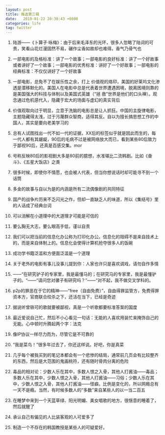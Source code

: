 ```yaml
---
layout: post
title: 推选第三辑
date:   2010-01-22 20:38:43 +0800
categories: life
tag: twitter
---
```

1.  陆游——《卜算子·咏梅》：由于后来毛泽东的光环，很多人忽略了陆词的可贵，笑看山花烂漫固然不易，碾作尘香如故却也难得。香气乃骨气也

2.  一部电影的及格标准：讲了一个故事；一部电影的良好标准：讲了一个好故事或者讲好了一个故事；一部电影的优秀标准：讲好了一个好故事；一部电影的经典标准：不仅仅讲好了一个好故事

3.  一部电影，总免不了在娱乐性之余，打上 价值观的烙印，美国的好莱坞文化渗透是潜移默化的。美国人在电影中总是代表着世界遭遇困境，脱离困境则靠的是美国强大的科技与体制以及美国式英雄（“拯 救”世界是他们的口头禅）。观念通过危机感代入，隐藏于宏大的场面与虚幻的真实背后

4.  价值观取向过于明显，立意于洗脑的电影总是让人抓狂。中国的主旋律电影，主题隐藏得太浅，过于污蔑群众智商，适得其反。自以为擅长搞思想工作的中国人，其实是要向老美学习的

5.  总有人试图找出一代不如一代的证据，XX后的标签似乎就是因此而生的，每一代人都有其龌龊，90后的毛病不过是被网络放大而已，看到某些80后致力于鄙视90后，还真是百感交集。mor

6.  号称反映80后的影视剧大多是80前的臆想，水准堪比二流韩剧。比如《奋斗》、《五星大饭店》之类

7.  很多时候，即使你不情愿，也会被人代表，但当你想说话时却可能寻不到一个话筒

8.  多金的故事与自以为是的内涵是所有二流偶像剧的共同特征

9.  国产的战争片历来不乏闪光之作，但却一直缺乏人的味道，所以《集结号》里的人话成了经典台词

10.  可以消解在小道理中的大道理才可能是可信的

11.  要么胸无大志，要么眼高手低，谨以自责

12.  我们可以把当前的信息化办公称为打印化办公。信息化的阻碍不是来自技术上的，而是来自体制上的。信息化会使得计算机抢夺很多人的饭碗

13.  成功学书籍泛滥和方便面泛滥是一个道理

14.  关于老外的电影有事儿没事儿提到你：人家也许只是喜欢调戏，请勿自作多情

15.  ——“在研究驴子的专家里，我是最懂马的；在研究马的专家里，我是最懂驴子的。“——“请问您对骡子有研究吗？”——“对不起，我不做交叉学科的。

16.  p2p的罪恶在于它的精神——“free（自由免费）”，自由得罪监管方，免费得罪资本方，官商联合绞杀之下，还活在当下，已经是奇迹

17.  据说听曾轶可的歌就要被鄙视，真是一个听歌都要标准答案的国度

18.  最近爱说自己忙，然后不小心看见一句话：无能的人喜欢用装忙来掩饰自己的无能。心中顿时升腾起两个字：法克

19.  像IP协议一样尽力而为，尽管它是不可靠的

20.  “我是菜鸟！”很多年过去了，你还这样说。好吧，你是真菜

21.  几乎每个被我买到的笔记本都会有一个悲惨的结局，通常前几页会有比较整齐的东西，然后是大范围的鬼画桃符，还有随时骨肉分离的危险

22.  毒品的相对论：少数人乐在其中，多数人恨之入骨，其他人打酱油——毒品；多数人乐在其中，少数人恨之入骨，其他人打酱油——习俗；少数人乐在其中，少数人恨之入骨，其他人打酱油——怪癖。比例是变化的，所以网瘾总有一天不是瘾。当然，有时候多数人的“多数”来自某些人的以一当二百五

23.  在睡梦中来到一个天蓝草绿、阳光明媚、美女唱歌的地方，很惬意的睡着了，然后就醒了

24.  承认自己有偏见的人比装客观的人可爱多了

25.  制造一个不存在的韩国教授是某些人的可疑爱好。
